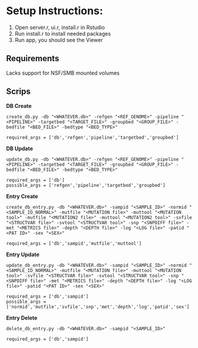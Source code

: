 # Setup Instructions:
1) Open server.r, ui.r, install.r in Rstudio
2) Run install.r to install needed packages
3) Run app, you should see the Viewer

## Requirements

Lacks support for NSF/SMB mounted volumes

## Scrips

**DB Create**
```
create_db.py -db "<WHATEVER.db>" -refgen "<REF_GENOME>" -pipeline "<PIPELINE>" -targetbed "<TARGET_FILE>" -groupbed "<GROUP_FILE>" -bedfile "<BED_FILE>" -bedtype "<BED_TYPE>"

required_args = ['db','refgen','pipeline','targetbed','groupbed']
```

**DB Update**
```
update_db.py -db "<WHATEVER.db>" -refgen "<REF_GENOME>" -pipeline "<PIPELINE>" -targetbed "<TARGET_FILE>" -groupbed "<GROUP_FILE>" -bedfile "<BED_FILE>" -bedtype "<BED_TYPE>"

required_args = ['db']
possible_args = ['refgen','pipeline','targetbed','groupbed']
```

**Entry Create**
```
create_db_entry.py -db "<WHATEVER.db>" -sampid "<SAMPLE_ID>" -normid "<SAMPLE_ID_NORMAL>" -mutfile "<MUTATION file>" -muttool "<MUTATION tool>" -mutfile "<MUTATION2 file>" -muttool "<MUTATION2 tool>" -svfile "<STRUCTVAR file>" -svtool "<STRUCTVAR tool>" -snp "<SNPDIFF file>" -met "<METRICS file>" -depth "<DEPTH file>" -log "<LOG file>" -patid "<PAT ID>" -sex "<SEX>" 

required_args = ['db','sampid','mutfile','muttool'] 
```

**Entry Update**
```
update_db_entry.py -db "<WHATEVER.db>" -sampid "<SAMPLE_ID>" -normid "<SAMPLE_ID_NORMAL>" -mutfile "<MUTATION file>" -muttool "<MUTATION tool>" -svfile "<STRUCTVAR file>" -svtool "<STRUCTVAR tool>" -snp "<SNPDIFF file>" -met "<METRICS file>" -depth "<DEPTH file>" -log "<LOG file>" -patid "<PAT ID>" -sex "<SEX>" 

required_args = ['db','sampid'] 
possible_args = ['normid','mutfile','svfile','snp','met','depth','log','patid','sex']
```

**Entry Delete**
```
delete_db_entry.py -db "<WHATEVER.db>" -sampid "<SAMPLE_ID>" 

required_args = ['db','sampid']
```